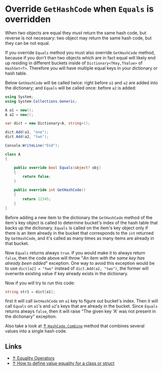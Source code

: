 # Override `GetHashCode` when `Equals` is overridden

When two objects are equal they _must_ return the same hash code, but reverse is not necessary: two object may return the same hash code, but they can be not equal.

If you override `Equals` method you must also override `GetHashCode` method, because if you don't than two objects which are in fact equal will likely end up residing in different buckets inside of `Dictionary<TKey,TValue>` of `HashSet<T>`. Therefore you will have multiple equal keys in your dictionary or hash table.

Below `GetHashCode` will be called twice: right before `a1` and `a2` are added into the dictionary; and `Equals` will be called once: before `a2` is added:

```csharp
using System;
using System.Collections.Generic;

A a1 = new();
A a2 = new();

var dict = new Dictionary<A, string>();

dict.Add(a1, "one");
dict.Add(a2, "two");

Console.WriteLine("End");

class A
{

    public override bool Equals(object? obj)
    {
        return false;
    }

    public override int GetHashCode()
    {
        return 12345;
    }
}
```

Before adding a new item to the dictionary the `GetHashCode` method of the item's key object is called to determine bucket's index of the hash table that backs up the dictionary. `Equals` is called on the item's key object only if there is an item already in the bucket that corresponds to the `int` returned by `GetHashCode`, and it's called as many times as many items are already in that bucket.

Now `Equals` returns always `true`. If you would make it to always return `false`, then the code above will throw "_An item with the same key has already been added_" exception. One way to avoid this exception would be to use `dict[a2] = "two"` instead of `dict.Add(a2, "two")`, the former will overwrite existing value if key already exists in the dictionary.

Now if you will try to run this code:

```csharp
string str1 = dict[a1];
```

first it will call `GetHashCode` on `a1` key to figure out bucket's index. Then it will call `Equals` on `a1`'s and `a2`'s keys that are already in the bucket. Since `Equals` returns always `false`, then it will raise "The given key 'A' was not present in the dictionary" exception.

Also take a look at [↑ `HashCode.Combine`](https://docs.microsoft.com/en-us/dotnet/api/system.hashcode.combine) method that combines several values into a single hash code.

## Links

- [↑ Equality Operators](https://docs.microsoft.com/en-us/dotnet/standard/design-guidelines/equality-operators)
- [↑ How to define value equality for a class or struct](https://docs.microsoft.com/en-us/dotnet/csharp/programming-guide/statements-expressions-operators/how-to-define-value-equality-for-a-type)
